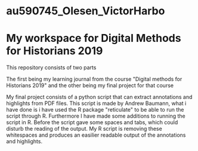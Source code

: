 # au590745_Olesen_VictorHarbo
# My workspace for Digital Methods for Historians 2019

This repository consists of two parts

The first being my learning journal from the course "Digital methods for Historians 2019" and the other being my final project for that course

My final project consists of a python script that can extract annotations and highlights from PDF files. This script is made by Andrew Baumann, what i have done is i have used the R package "reticulate" to be able to run the script through R. Furthermore I have made some additions to running the script in R. Before the script gave some spaces and tabs, which could disturb the reading of the output. My R script is removing these whitespaces and produces an easilier readable output of the annotations and highlights.
